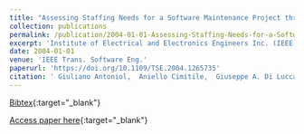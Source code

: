 ```yaml
---
title: "Assessing Staffing Needs for a Software Maintenance Project through Queuing Simulation"
collection: publications
permalink: /publication/2004-01-01-Assessing-Staffing-Needs-for-a-Software-Maintenance-Project-through-Queuing-Simulation
excerpt: 'Institute of Electrical and Electronics Engineers Inc. (IEEE), Los Alamitos, CA, USA, Scopus ID: 2-s2.0-0742303622, Cited by: 51'
date: 2004-01-01
venue: 'IEEE Trans. Software Eng.'
paperurl: 'https://doi.org/10.1109/TSE.2004.1265735'
citation: ' Giuliano Antoniol,  Aniello Cimitile,  Giuseppe A. Di Lucca,  Massimiliano Di Penta, &quot;Assessing Staffing Needs for a Software Maintenance Project through Queuing Simulation.&quot; IEEE Trans. Software Eng., 2004.'
---
```

[Bibtex](https://dblp.org/rec/bib/journals/tse/AntoniolCLP04){:target="_blank"}

[Access paper here](https://doi.org/10.1109/TSE.2004.1265735){:target="_blank"}
